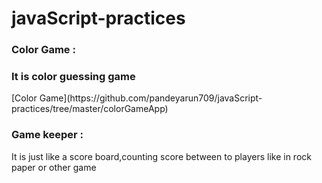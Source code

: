 # javaScript-practices
<h3> Color Game : <h3>
<p> It is color guessing game </h1>
[Color Game](https://github.com/pandeyarun709/javaScript-practices/tree/master/colorGameApp)

<h3>Game keeper :</h3>
<p>It is just like a score board,counting score between to players like in rock paper or other game</p>

